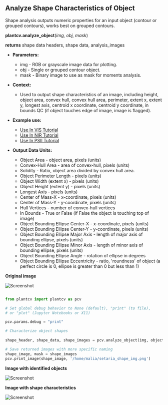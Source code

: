 ## Analyze Shape Characteristics of Object

Shape analysis outputs numeric properties for an input object (contour or grouped contours), works best on grouped contours.
 
**plantcv.analyze_object**(*img, obj, mask*)

**returns** shape data headers, shape data, analysis_images

- **Parameters:**
    - img - RGB or grayscale image data for plotting.
    - obj - Single or grouped contour object.
    - mask - Binary image to use as mask for moments analysis.
- **Context:**
    - Used to output shape characteristics of an image, including height, object area, convex hull, convex hull area, perimeter, extent x, extent y, longest axis, centroid x coordinate, centroid y coordinate, in bounds QC (if object touches edge of image, image is flagged). 
- **Example use:**
    - [Use In VIS Tutorial](vis_tutorial.md)
    - [Use In NIR Tutorial](nir_tutorial.md)
    - [Use In PSII Tutorial](psII_tutorial.md) 
    
- **Output Data Units:**
    - Object Area - object area, pixels (units)
    - Convex-Hull Area - area of convex-hull, pixels (units)
    - Solidity - Ratio, object area divided by convex hull area.
    - Object Perimeter Length - pixels (units)
    - Object Width (extent x) - pixels (units)
    - Object Height (extent y) - pixels (units)
    - Longest Axis - pixels (units)
    - Center of Mass-X - x-coordinate, pixels (units)
    - Center of Mass-Y - y-coordinate, pixels (units)
    - Hull Vertices - number of convex-hull vertices
    - In Bounds - True or False (if False the object is touching top of image)
    - Object Bounding Ellipse Center-X - x-coordinate, pixels (units)
    - Object Bounding Ellipse Center-Y - y-coordinate, pixels (units)
    - Object Bounding Ellipse Major Axis - length of major axis of bounding ellipse, pixels (units)
    - Object Bounding Ellipse Minor Axis - length of minor axis of bounding ellipse, pixels (units)
    - Object Bounding Ellipse Angle - rotation of ellipse in degrees
    - Object Bounding Ellipse Eccentricity - ratio, 'roundness' of object (a perfect circle is 0, ellipse is greater than 0 but less than 1)  
    
**Original image**

![Screenshot](img/documentation_images/analyze_shape/original_image.jpg)

```python

from plantcv import plantcv as pcv

# Set global debug behavior to None (default), "print" (to file), 
# or "plot" (Jupyter Notebooks or X11)

pcv.params.debug = "print"

# Characterize object shapes
    
shape_header, shape_data, shape_images = pcv.analyze_object(img, objects, mask)

# Save returned images with more specific naming
shape_image, mask = shape_images
pcv.print_image(shape_image, '/home/malia/setaria_shape_img.png')

```

**Image with identified objects**

![Screenshot](img/documentation_images/analyze_shape/objects_on_image.jpg)

**Image with shape characteristics**

![Screenshot](img/documentation_images/analyze_shape/shapes_on_image.jpg)
